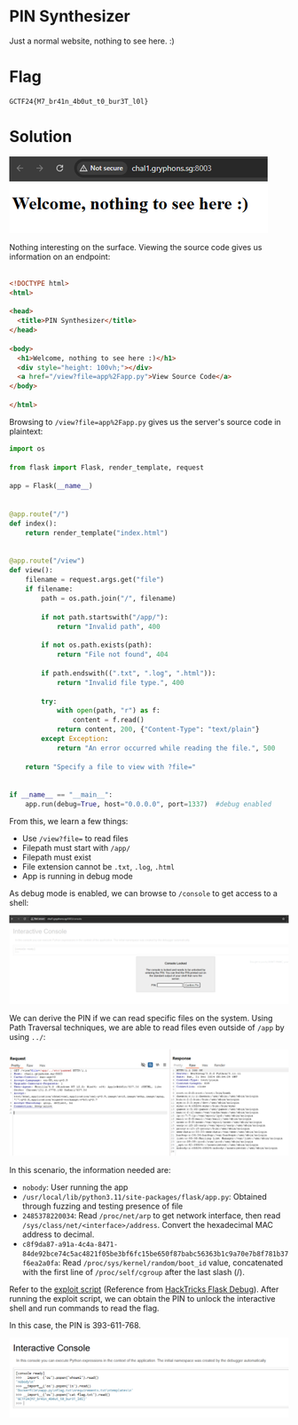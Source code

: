 # PIN Synthesizer

Just a normal website, nothing to see here. :)

# Flag
```
GCTF24{M7_br41n_4b0ut_t0_bur3T_l0l}
```

# Solution

<img src="imgs/index.png">

Nothing interesting on the surface. Viewing the source code gives us information on an endpoint:

```html

<!DOCTYPE html>
<html>

<head>
  <title>PIN Synthesizer</title>
</head>

<body>
  <h1>Welcome, nothing to see here :)</h1>
  <div style="height: 100vh;"></div>
  <a href="/view?file=app%2Fapp.py">View Source Code</a>
</body>

</html>
```

Browsing to `/view?file=app%2Fapp.py` gives us the server's source code in plaintext:

```py
import os

from flask import Flask, render_template, request

app = Flask(__name__)


@app.route("/")
def index():
    return render_template("index.html")


@app.route("/view")
def view():
    filename = request.args.get("file")
    if filename:
        path = os.path.join("/", filename)

        if not path.startswith("/app/"):
            return "Invalid path", 400

        if not os.path.exists(path):
            return "File not found", 404

        if path.endswith((".txt", ".log", ".html")):
            return "Invalid file type.", 400

        try:
            with open(path, "r") as f:
                content = f.read()
            return content, 200, {"Content-Type": "text/plain"}
        except Exception:
            return "An error occurred while reading the file.", 500

    return "Specify a file to view with ?file="


if __name__ == "__main__":
    app.run(debug=True, host="0.0.0.0", port=1337)  #debug enabled
```

From this, we learn a few things:
- Use `/view?file=` to read files
- Filepath must start with `/app/`
- Filepath must exist
- File extension cannot be `.txt`, `.log`, `.html`
- App is running in debug mode

As debug mode is enabled, we can browse to `/console` to get access to a shell:

<img src="imgs/console.png">

We can derive the PIN if we can read specific files on the system. Using Path Traversal techniques, we are able to read files even outside of `/app` by using `../`:

<img src="imgs/traverse.png">

In this scenario, the information needed are:

- `nobody`: User running the app
- `/usr/local/lib/python3.11/site-packages/flask/app.py`: Obtained through fuzzing and testing presence of file
- `2485378220034`: Read `/proc/net/arp` to get network interface, then read `/sys/class/net/<interface>/address`. 
Convert the hexadecimal MAC address to decimal.
- `c8f9da87-a91a-4c4a-8471-84de92bce74c5ac4821f05be3bf6fc15be650f87babc56363b1c9a70e7b8f781b37f6ea2a0fa`: Read `/proc/sys/kernel/random/boot_id` value, concatenated with the first line of `/proc/self/cgroup` after the last slash (/). 


Refer to the [exploit script](exploit.py) (Reference from [HackTricks Flask Debug](https://book.hacktricks.xyz/network-services-pentesting/pentesting-web/werkzeug)). After running the exploit script, we can obtain the PIN to unlock the interactive shell and run commands to read the flag.

In this case, the PIN is 393-611-768.

<img src="imgs/flag.png">